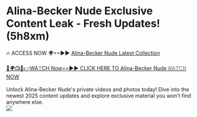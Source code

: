 # Alina-Becker Nude Exclusive Content Leak - Fresh Updates! (5h8xm)

🔥 ACCESS NOW 🌍==►► <a href="https://tinyurl.com/yc657z5k" rel="nofollow">Alina-Becker Nude Latest Collection</a>
<br><br>
[🔴🌍📺📱👉WA𝚃CH Now==►► CLICK HERE TO Alina-Becker Nude 𝚆𝙰𝚃𝙲𝙷 NOW](https://tinyurl.com/yc657z5k)
<br><br>
Unlock Alina-Becker Nude's private videos and photos today! Dive into the newest 2025 content updates and explore exclusive material you won’t find anywhere else.
<br>
<a href="https://tinyurl.com/yc657z5k" rel="nofollow" data-target="animated-image.originalLink"><img src="https://camo.githubusercontent.com/8a4f000d20f83aca3bf7ec5f350d767afa0574a8a352519fd8cfa583a6f93a33/68747470733a2f2f692e696d6775722e636f6d2f644a486b345a712e676966" data-canonical-src="https://i.imgur.com/dJHk4Zq.gif" style="max-width: 100%; display: inline-block;" data-target="animated-image.originalImage"></a>
<br>
